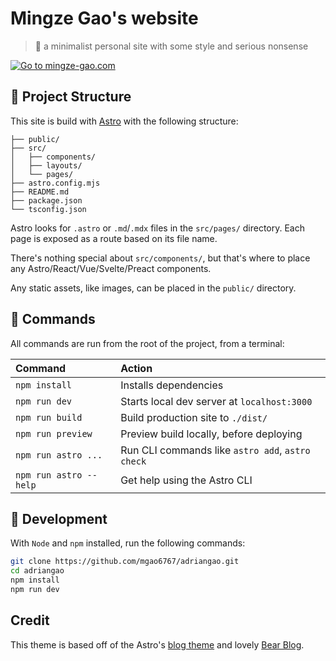 # Mingze Gao's website

> 🍻 a minimalist personal site with some style and serious nonsense

[![Go to mingze-gao.com](https://mingze-gao.com/favicon.png)](https://mingze-gao.com)

## 🚀 Project Structure

This site is build with [Astro](https://astro.build) with the following structure:

```text
├── public/
├── src/
│   ├── components/
│   ├── layouts/
│   └── pages/
├── astro.config.mjs
├── README.md
├── package.json
└── tsconfig.json
```

Astro looks for `.astro` or `.md`/`.mdx` files in the `src/pages/` directory. Each page is exposed as a route based on its file name.

There's nothing special about `src/components/`, but that's where to place any Astro/React/Vue/Svelte/Preact components.

Any static assets, like images, can be placed in the `public/` directory.

## 🧞 Commands

All commands are run from the root of the project, from a terminal:

| Command                | Action                                           |
| :--------------------- | :----------------------------------------------- |
| `npm install`          | Installs dependencies                            |
| `npm run dev`          | Starts local dev server at `localhost:3000`      |
| `npm run build`        | Build production site to `./dist/`               |
| `npm run preview`      | Preview build locally, before deploying          |
| `npm run astro ...`    | Run CLI commands like `astro add`, `astro check` |
| `npm run astro --help` | Get help using the Astro CLI                     |

## 🔨 Development

With `Node` and `npm` installed, run the following commands:

```bash
git clone https://github.com/mgao6767/adriangao.git
cd adriangao
npm install
npm run dev
```

## Credit

This theme is based off of the Astro's [blog theme](https://astro.build/themes/blog/) and lovely [Bear Blog](https://github.com/HermanMartinus/bearblog/).

